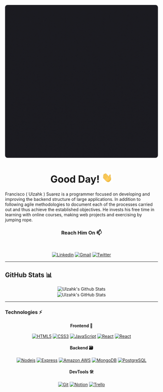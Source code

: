 <img style="border-radius:0.5rem" src="./assets/animated-cover.gif" alt="Ulzahk's animated cover">

<h1 align="center" style="font-size: 2rem;">
  Good Day!
  <img src="./assets/wave.gif" width= "35px"> 
</h1>

Francisco ( Ulzahk ) Suarez is a programmer focused on developing and improving the backend structure of large applications. In addition to following agile methodologies to document each of the processes carried out and thus achieve the established objectives. He invests his free time in learning with online courses, making web projects and exercising by jumping rope. 


<div align="center">

### Reach Him On 📫

<br/>

[![Linkedin](https://img.shields.io/badge/-Ulzahk-blue?style=flat&logo=Linkedin&logoColor=white)](https://www.linkedin.com/in/ulzahk)
[![Gmail](https://img.shields.io/badge/-ulzahk@gmail.com-F2F2F2?style=flat&logo=Gmail&logoColor=c14438)](mailto:ulzahk@gmail.com)
[![Twitter](https://img.shields.io/badge/-@Ulzahk-1DA1F2?style=flat&logo=Twitter&logoColor=white)](https://twitter.com/ulzahk)

</div>

---

## GitHub Stats 📊

<div align="center">
  <img alt="Ulzahk's Github Stats" src="https://github-readme-stats.vercel.app/api?username=Ulzahk&show_icons=true&hide_border=true&title_color=ffa500&text_color=fff&icon_color=ffa500&bg_color=900,414141,000000&hide=contribs,issues" />

  <br />

  <img align="center" src="https://github-readme-stats.vercel.app/api/top-langs/?username=Ulzahk&hide_border=true&title_color=ffa500&text_color=fff&icon_color=ffa500&bg_color=900,414141,000000&hide=css,blade" alt="Ulzahk's GitHub Stats" />

</div>

---


### Technologies ⚡


<div align="center">

#### Frontend 📲
[![HTML5](https://img.shields.io/badge/-HTML5-E34F26?style=socialt&logo=html5&logoColor=white)](https://www.w3.org/TR/html52/)
[![CSS3](https://img.shields.io/badge/-CSS3-1572B6?style=flat&logo=css3)](https://www.w3.org/TR/2001/WD-css3-roadmap-20010523/)
[![JavaScript](https://img.shields.io/badge/-JavaScript-black?style=flat&logo=javascript)](https://www.javascript.com/)
[![React](https://img.shields.io/badge/-React-darkgray??style=flat&logo=react)](https://reactjs.org/)
[![React](https://img.shields.io/badge/-React%20Native-gray?style=flat&logo=react)](https://reactnative.dev/)

#### Backend 🗃 
[![Nodejs](https://img.shields.io/badge/-Node.js-F2F2F2?style=flat&logo=Node.js)](https://nodejs.org/)
[![Express](https://img.shields.io/badge/-Express-gray?style=flat)](https://expressjs.com/)
[![Amazon AWS](https://img.shields.io/badge/Amazon%20Web%20Services-232F3E?style=flat&logo=amazon-aws)](https://aws.amazon.com/)
[![MongoDB](https://img.shields.io/badge/-MongoDB-F2F2F2?style=flat&logo=mongodb)](https://www.mongodb.com/)
[![PostgreSQL](https://img.shields.io/badge/-PostgreSQL-336791?style=flat&logo=postgresql)](https://www.postgresql.org/)

#### DevTools 🛠 
[![Git](https://img.shields.io/badge/-Git-black?style=flat&logo=git)](https://git-scm.com/)
[![Notion](https://img.shields.io/badge/-Notion-F2F2F2?style=float&logo=notion&logoColor=black)](https://www.notion.so/)
[![Trello](https://img.shields.io/badge/-Trello-0080CB?style=flat&logo=trello)](https://trello.com/)

</div>